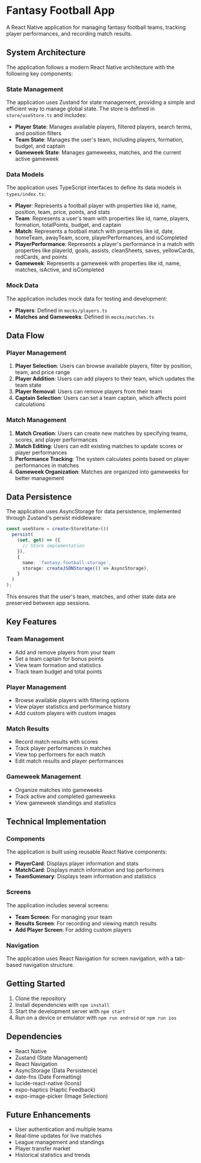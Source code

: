 # Fantasy Football App

A React Native application for managing fantasy football teams, tracking player performances, and recording match results.

## System Architecture

The application follows a modern React Native architecture with the following key components:

### State Management

The application uses Zustand for state management, providing a simple and efficient way to manage global state. The store is defined in `store/useStore.ts` and includes:

- **Player State**: Manages available players, filtered players, search terms, and position filters
- **Team State**: Manages the user's team, including players, formation, budget, and captain
- **Gameweek State**: Manages gameweeks, matches, and the current active gameweek

### Data Models

The application uses TypeScript interfaces to define its data models in `types/index.ts`:

- **Player**: Represents a football player with properties like id, name, position, team, price, points, and stats
- **Team**: Represents a user's team with properties like id, name, players, formation, totalPoints, budget, and captain
- **Match**: Represents a football match with properties like id, date, homeTeam, awayTeam, score, playerPerformances, and isCompleted
- **PlayerPerformance**: Represents a player's performance in a match with properties like playerId, goals, assists, cleanSheets, saves, yellowCards, redCards, and points
- **Gameweek**: Represents a gameweek with properties like id, name, matches, isActive, and isCompleted

### Mock Data

The application includes mock data for testing and development:

- **Players**: Defined in `mocks/players.ts`
- **Matches and Gameweeks**: Defined in `mocks/matches.ts`

## Data Flow

### Player Management

1. **Player Selection**: Users can browse available players, filter by position, team, and price range
2. **Player Addition**: Users can add players to their team, which updates the team state
3. **Player Removal**: Users can remove players from their team
4. **Captain Selection**: Users can set a team captain, which affects point calculations

### Match Management

1. **Match Creation**: Users can create new matches by specifying teams, scores, and player performances
2. **Match Editing**: Users can edit existing matches to update scores or player performances
3. **Performance Tracking**: The system calculates points based on player performances in matches
4. **Gameweek Organization**: Matches are organized into gameweeks for better management

## Data Persistence

The application uses AsyncStorage for data persistence, implemented through Zustand's persist middleware:

```typescript
const useStore = create<StoreState>()(
  persist(
    (set, get) => ({
      // Store implementation
    }),
    {
      name: 'fantasy-football-storage',
      storage: createJSONStorage(() => AsyncStorage),
    }
  )
);
```

This ensures that the user's team, matches, and other state data are preserved between app sessions.

## Key Features

### Team Management

- Add and remove players from your team
- Set a team captain for bonus points
- View team formation and statistics
- Track team budget and total points

### Player Management

- Browse available players with filtering options
- View player statistics and performance history
- Add custom players with custom images

### Match Results

- Record match results with scores
- Track player performances in matches
- View top performers for each match
- Edit match results and player performances

### Gameweek Management

- Organize matches into gameweeks
- Track active and completed gameweeks
- View gameweek standings and statistics

## Technical Implementation

### Components

The application is built using reusable React Native components:

- **PlayerCard**: Displays player information and stats
- **MatchCard**: Displays match information and top performers
- **TeamSummary**: Displays team information and statistics

### Screens

The application includes several screens:

- **Team Screen**: For managing your team
- **Results Screen**: For recording and viewing match results
- **Add Player Screen**: For adding custom players

### Navigation

The application uses React Navigation for screen navigation, with a tab-based navigation structure.

## Getting Started

1. Clone the repository
2. Install dependencies with `npm install`
3. Start the development server with `npm start`
4. Run on a device or emulator with `npm run android` or `npm run ios`

## Dependencies

- React Native
- Zustand (State Management)
- React Navigation
- AsyncStorage (Data Persistence)
- date-fns (Date Formatting)
- lucide-react-native (Icons)
- expo-haptics (Haptic Feedback)
- expo-image-picker (Image Selection)

## Future Enhancements

- User authentication and multiple teams
- Real-time updates for live matches
- League management and standings
- Player transfer market
- Historical statistics and trends 